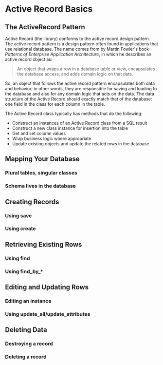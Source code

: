 Active Record Basics
====================



The ActiveRecord Pattern
------------------------

Active Record (the library) conforms to the active record design pattern.  The active record pattern is a design pattern often found in applications that use relational database.  The name comes from by Martin Fowler's book *Patterns of Enterprise Application Architecture*, in which he describes an active record object as:

> An object that wraps a row in a database table or view, encapsulates the database access, and adds domain logic on that data.

So, an object that follows the active record pattern encapsulates both data and behavior; in other words, they are responsible for saving and loading to the database and also for any domain logic that acts on the data.  The data structure of the Active Record should exactly match that of the database: one field in the class for each column in the table.

The Active Record class typically has methods that do the following:

* Construct an instances of an Active Record class from a SQL result
* Construct a new class instance for insertion into the table
* Get and set column values 
* Wrap business logic where appropriate
* Update existing objects and update the related rows in the database

Mapping Your Database
---------------------

### Plural tables, singular classes ###

### Schema lives in the database ###

Creating Records
----------------

### Using save ###

### Using create ###

Retrieving Existing Rows
------------------------

### Using find ###

### Using find_by_* ###

Editing and Updating Rows
-------------------------

### Editing an instance

### Using update_all/update_attributes ###

Deleting Data
-------------

### Destroying a record ###

### Deleting a record ###